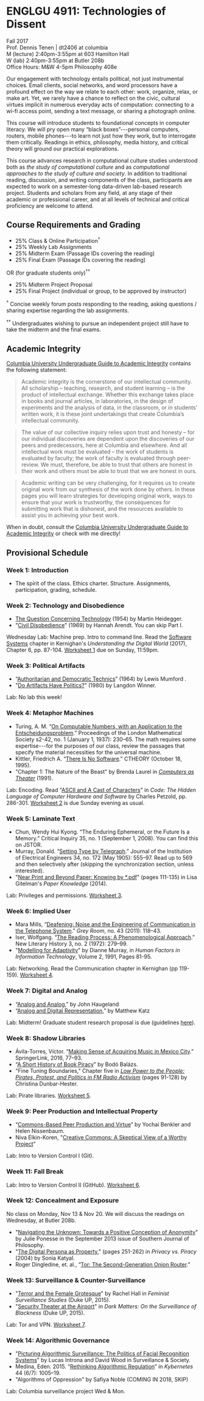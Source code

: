 # ENGLGU 4911: Technologies of Dissent

Fall 2017  
Prof. Dennis Tenen | dt2406 at columbia  
M (lecture) 2:40pm-3:55pm at 603 Hamilton Hall  
W (lab) 2:40pm-3:55pm at Butler 208b  
Office Hours:  M&W 4-5pm Philosophy 408e  

Our engagement with technology entails political, not just instrumental
choices. Email clients, social networks, and word processors have a profound
effect on the way we relate to each other: work, organize, relax, or make art.
Yet, we rarely have a chance to reflect on the civic, cultural virtues
implicit in numerous everyday acts of computation: connecting to a wi-fi
access point, sending a text message, or sharing a photograph online.

This course will introduce students to foundational concepts in computer
literacy. We will pry open many “black boxes”---personal computers, routers,
mobile phones---to learn not just how they work, but to interrogate them
critically. Readings in ethics, philosophy, media history, and critical theory
will ground our practical explorations.

This course advances research in computational culture studies understood both
as *the study of computational culture* and as *computational approaches to
the study of culture and society*. In addition to traditional reading,
discussion, and writing components of the class, participants are expected to
work on a semester-long data-driven lab-based research project. Students and
scholars from any field, at any stage of their academic or professional
career, and at all levels of technical and critical proficiency are welcome to
attend.

## Course Requirements and Grading

- 25%     Class & Online Participation<sup>†</sup>
- 25%     Weekly Lab Assignments
- 25%     Midterm Exam (Passage IDs covering the reading)
- 25%     Final Exam (Passage IDs covering the reading)

OR (for graduate students only)<sup>††</sup>

- 25%     Midterm Project Proposal
- 25%     Final Project (individual or group, to be approved by instructor)

<sup>†</sup> Concise weekly forum posts responding to the reading, asking
questions / sharing expertise regarding the lab assignments.  

<sup>††</sup> Undergraduates wishing to pursue an independent project still
have to take the midterm and the final exams.

## Academic Integrity

[Columbia University Undergraduate Guide to Academic
Integrity](http://www.college.columbia.edu/academics/academicintegrity)
contains the following statement:

> Academic integrity is the cornerstone of our intellectual community. All
scholarship – teaching, research, and student learning – is the product of
intellectual exchange. Whether this exchange takes place in books and journal
articles, in laboratories, in the design of experiments and the analysis of
data, in the classroom, or in students’ written work, it is these joint
undertakings that create Columbia’s intellectual community.

> The value of our collective inquiry relies upon trust and honesty – for our
individual discoveries are dependent upon the discoveries of our peers and
predecessors, here at Columbia and elsewhere. And all intellectual work must
be evaluated – the work of students is evaluated by faculty; the work of
faculty is evaluated through peer-review. We must, therefore, be able to trust
that others are honest in their work and others must be able to trust that we
are honest in ours.

> Academic writing can be very challenging, for it requires us to create
original work from our synthesis of the work done by others. In these pages
you will learn strategies for developing original work, ways to ensure that
your work is trustworthy, the consequences for submitting work that is
dishonest, and the resources available to assist you in achieving your best
work.

When in doubt, consult the [Columbia University Undergraduate Guide to
Academic
Integrity](http://www.college.columbia.edu/academics/academicintegrity) or
check with me directly!

## Provisional Schedule

### Week 1: Introduction

- The spirit of the class. Ethics charter. Structure. Assignments,
  participation, grading, schedule. 

### Week 2: Technology and Disobedience

- [The Question Concerning Technology][11] (1954) by Martin Heidegger.
- "[Civil Disobedience][12]" (1969) by Hannah Arendt. You can skip Part I.

Wednesday Lab: Machine prep. Intro to command line. Read the [Software Systems][14]
chapter in Kernighan's *Understanding the Digital World* (2017), Chapter 6,
pp. 87-104. [Worksheet 1][15] due on Sunday, 11:59pm.

[11]: https://courseworks2.columbia.edu/files/1499942/download?download_frd=1
[12]: https://courseworks2.columbia.edu/files/1499967/download?download_frd=1
[13]: https://courseworks2.columbia.edu/files/1500023/download?download_frd=1
[14]: https://courseworks2.columbia.edu/files/1522885/download?download_frd=1
[15]: https://github.com/denten-courses/technologies-of-dissent/blob/master/2017-fall/lab-worksheets/01-intro-command-line.md

### Week 3: Political Artifacts

- “[Authoritarian and Democratic Technics][35]” (1964) by Lewis Mumford .
- "[Do Artifacts Have Politics?][34]" (1980) by Langdon Winner.

[34]: http://www.jstor.org.ezproxy.cul.columbia.edu/stable/20024652?pq-origsite=summon&seq=1#page_scan_tab_contents
[35]: http://www.jstor.org.ezproxy.cul.columbia.edu/stable/3101118?Search=yes&resultItemClick=true&searchText=Authoritarian&searchText=and&searchText=Democratic&searchText=Technics&searchUri=%2Faction%2FdoBasicSearch%3Ffilter%3D%26amp%3BQuery%3DAuthoritarian%2Band%2BDemocratic%2BTechnics&refreqid=search%3Af4ddecd3ce213f1a08573326d6ec3996&seq=1#page_scan_tab_contents

Lab: No lab this week!

### Week 4: Metaphor Machines

- Turing, A. M. “[On Computable Numbers, with an Application to the
  Entscheidungsproblem][42].” Proceedings of the London Mathematical Society
s2-42, no. 1 (January 1, 1937): 230–65. The math requires some expertise---for
the purposes of our class, review the passages that specify the material
necessities for the universal machine.
- Kittler, Friedrich A. “[There Is No Software][43].” CTHEORY (October 18,
  1995).
- "Chapter 1: The Nature of the Beast" by Brenda Laurel in [*Computers as
  Theater*][44] (1991).

Lab: Encoding. Read "[ASCII and A Cast of Characters][41]" in *Code: The Hidden
Language of Computer Hardware and Software* by Charles Petzold,  pp. 286-301.
[Worksheet 2][46] is due Sunday evening as usual.

[41]: https://courseworks2.columbia.edu/files/1500177/download?download_frd=1
[42]: http://onlinelibrary.wiley.com.ezproxy.cul.columbia.edu/doi/10.1112/plms/s2-42.1.230/full
[43]: http://www.ctheory.net/articles.aspx?id=74
[44]: https://courseworks2.columbia.edu/files/1571817/download?download_frd=1
[46]: https://github.com/denten-courses/technologies-of-dissent/blob/master/2017-fall/lab-worksheets/02-encoding.md

### Week 5: Laminate Text

- Chun, Wendy Hui Kyong. “The Enduring Ephemeral, or the Future Is a Memory.”
  Critical Inquiry 35, no. 1 (September 1, 2008). You can find this on JSTOR.
- Murray, Donald. “[Setting Type by Telegraph][52].” Journal of the Institution of
  Electrical Engineers 34, no. 172 (May 1905): 555–97. Read up to 569 and then selectively after (skipping the synchronization
section, unless interested).
- "[Near Print and Beyond Paper: Knowing by *.pdf][51]" (pages 111-135) in Lisa
  Gitelman's *Paper Knowledge* (2014).

Lab: Privileges and permissions. [Worksheet 3][53].

[51]: https://courseworks2.columbia.edu/files/1607024/download?download_frd=1
[52]: http://ieeexplore.ieee.org/document/5309747/
[53]:
https://github.com/denten-courses/technologies-of-dissent/blob/master/2017-fall/lab-worksheets/03-user.md

### Week 6: Implied User

- Mara Mills, “[Deafening: Noise and the Engineering of Communication in the
  Telephone System][63].” *Grey Room*, no. 43 (2011): 118–43.
- Iser, Wolfgang. “[The Reading Process: A Phenomenological Approach][62].”
  New Literary History 3, no. 2 (1972): 279–99.
- "[Modelling for Adaptivity][61]" by Dianne Murray, in *Human Factors in
  Information Technology*, Volume 2, 1991, Pages 81-95.

Lab: Networking. Read the Communication chapter in Kernighan (pp 119-159).
[Worksheet 4][64].

[61]: http://www.sciencedirect.com.ezproxy.cul.columbia.edu/science/article/pii/B9780444886026500086
[62]: http://www.jstor.org.ezproxy.cul.columbia.edu/stable/468316?Search=yes&resultItemClick=true&searchText=the&searchText=reading&searchText=process&searchText=a&searchText=phenomenological&searchUri=%2Faction%2FdoBasicSearch%3FQuery%3Dthe%2Breading%2Bprocess%2Ba%2Bphenomenological&refreqid=search%3A79708552386ecd4acd2dacaeabcc6eb2
[63]: http://www.jstor.org.ezproxy.cul.columbia.edu/stable/41237036?Search=yes&resultItemClick=true&searchText=au:&searchText=%22mara%20mills%22&searchUri=%2Faction%2FdoBasicSearch%3FQuery%3Dau%253A%2522mara%2Bmills%2522&refreqid=search%3Abc2172dcbf39808999fb2139948352ae&seq=1#page_scan_tab_contents
[64]:
https://github.com/denten-courses/technologies-of-dissent/blob/master/2017-fall/lab-worksheets/04-network.md

### Week 7: Digital and Analog

- “[Analog and Analog][71],” by John Haugeland
- “[Analog and Digital Representation][72],” by Matthew Katz

[71]: https://www.pdcnet.org/collection/show?id=philtopics_1981_0012_0001_0213_0225&file_type=pdf
[72]: https://scholar-google-com.ezproxy.cul.columbia.edu/scholar?hl=en&as_sdt=0%2C33&q=Analog+and+Digital+Representation%2C%E2%80%9D+by+Matthew+Katz&btnG=

Lab: Midterm! Graduate student research proposal is due (guidelines [here][73]).

[73]: https://github.com/denten-courses/technologies-of-dissent/blob/master/2017-fall/graduate-research-proposal.md

### Week 8: Shadow Libraries

- Ávila-Torres, Víctor. “[Making Sense of Acquiring Music in Mexico
  City][83].” SpringerLink, 2016, 77–93.
- “[A Short History of Book Piracy][81]” by Bodó Balázs.
- "Fine Tuning Boundaries," Chapter five in *[Low Power to the People: Pirates,
  Protest, and Politics in FM Radio Activism][82]* (pages 91-128) by Christina
Dunbar-Hester.

Lab: Pirate libraries. [Worksheet 5][84].

[81]: http://piracy.americanassembly.org/wp-content/uploads/2011/06/MPEE-PDF-Coda-Books.pdf
[82]: https://courseworks2.columbia.edu/files/1782704/download?download_frd=1
[83]: https://link-springer-com.ezproxy.cul.columbia.edu/chapter/10.1057/978-1-137-58290-4_6
[84]: 
https://github.com/denten-courses/technologies-of-dissent/blob/master/2017-fall/lab-worksheets/05-archive.md

### Week 9: Peer Production and Intellectual Property

- “[Commons-Based Peer Production and Virtue][91]” by Yochai Benkler and Helen
  Nissenbaum.
- Niva Elkin-Koren, "[Creative Commons: A Skeptical View of a Worthy Project][92]"
  
 [91]: https://www.nyu.edu/projects/nissenbaum/papers/jopp_235.pdf
 [92]: https://www.researchgate.net/publication/228162788_Creative_Commons_A_Skeptical_View_of_a_Worthy_Pursuit\

Lab: Intro to Version Control I (Git).

### Week 11: Fall Break

Lab: Intro to Version Control II (GitHub). [Worksheet 6](https://github.com/denten-courses/technologies-of-dissent/blob/master/2017-fall/lab-worksheets/06-worksheet/06-version.md).

### Week 12: Concealment and Exposure

No class on Monday, Nov 13 & Nov 20. We will discuss the readings on Wednesday, at
Butler 208b.

- "[Navigating the Unknown: Towards a Positive Conception of Anonymity][101]" by
Julie Ponesse in the September 2013 issue of Southern Journal of Philosophy.
- "[The Digital Persona as Property][103]," (pages 251-262) in *Privacy vs. Piracy* (2004) by Sonia Katyal.
- Roger Dingledine, et. al., “[Tor: The Second-Generation Onion Router][102].”

[101]: http://onlinelibrary.wiley.com.ezproxy.cul.columbia.edu/doi/10.1111/sjp.12035/full
[102]: http://www.dtic.mil/docs/citations/ADA465464
[103]: https://papers.ssrn.com/sol3/papers.cfm?abstract_id=722441

### Week 13: Surveillance & Counter-Surveillance

- "[Terror and the Female
  Grotesque](https://read-dukeupress-edu.ezproxy.cul.columbia.edu/books/chapter-pdf/491902/9780822375463-008.pdf)"
by Rachel Hall in *Feminist Surveillance Studies* (Duke UP, 2015).
- "[Security Theater at the
  Airport](https://read-dukeupress-edu.ezproxy.cul.columbia.edu/books/book/147/chapter/105146/What-Did-TSA-Find-in-Solange-s-Fro-Security)"
in *Dark Matters: On the Surveillance of Blackness* (Duke UP, 2015).

Lab: Tor and VPN. [Worksheet 7][131].

[131]:
https://github.com/denten-courses/technologies-of-dissent/blob/master/2017-fall/lab-worksheets/07-security.md

### Week 14: Algorithmic Governance

- "[Picturing Algorithmic Surveillance: The Politics of Facial Recognition
  Systems](https://queens.scholarsportal.info/ojs-archive/index.php/surveillance-and-society/article/view/3373)"
by Lucas Introna and David Wood in Surveillance & Society.
- Medina, Eden. 2015. “[Rethinking Algorithmic
  Regulation](https://search-proquest-com.ezproxy.cul.columbia.edu/docview/1721348858?pq-origsite=summon&accountid=10226)”
in *Kybernetes* 44 (6/7): 1005–19.
- "Algorithms of Oppression" by Safiya Noble (COMING IN 2018, SKIP)

Lab: Columbia surveillance project Wed & Mon.
